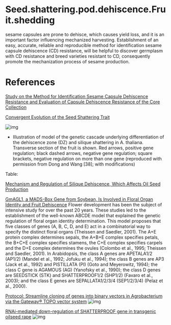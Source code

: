 # Seed.shattering.pod.dehiscence.Fruit.shedding
sesame capsules are prone to dehisce, which causes yield loss, and it is an important factor influencing mechanized harvesting. Establishment of an easy, accurate, reliable and reproducible method for identification sesame capsule dehiscence (CD) resistance, will be helpful to discover germplasm with CD resistance and breed varieties resistant to CD, consequently promote the mechanization process of sesame production. 

# References
[Study on the Method for Identification Sesame Capsule Dehiscence Resistance and Evaluation of Capsule Dehiscence Resistance of the Core Collection](https://www.chinaagrisci.com/EN/abstract/abstract20708.shtml)

[Convergent Evolution of the Seed Shattering Trait](https://www.mdpi.com/2073-4425/10/1/68/htm)

![img](https://www.mdpi.com/genes/genes-10-00068/article_deploy/html/images/genes-10-00068-g007-550.jpg)
  - Illustration of model of the genetic cascade underlying differentiation of the dehiscence zone (DZ) and silique shattering in A. thaliana. Transverse section of the fruit is shown. Red arrows, positive gene regulation; black dashed arrows, negative gene regulation; square brackets, negative regulation on more than one gene (reproduced with permission from Dong and Wang [38]; with modifications)

Table:




[Mechanism and Regulation of Silique Dehiscence, Which Affects Oil Seed Production](https://www.frontiersin.org/articles/10.3389/fpls.2020.00580/full)

[GmAGL1, a MADS-Box Gene from Soybean, Is Involved in Floral Organ Identity and Fruit Dehiscence](https://www.frontiersin.org/articles/10.3389/fpls.2017.00175/full)
Flower development has been the subject of intensive study for over the past 20 years. These studies led to the establishment of the well-known ABCDE model that explained the genetic regulation of floral organ identity determination. This model proposes that five classes of genes (A, B, C, D, and E) act in a combinatorial way to specify the distinct floral organs (Theissen and Saedler, 2001). The A+E protein complex determines sepals, the A+B+E complex specifies petals, the B+C+E complex specifies stamens, the C+E complex specifies carpels and the D+E complex determines the ovules (Colombo et al., 1995; Theissen and Saedler, 2001). In Arabidopsis, the class A genes are APETALA1/2 (AP1/2) (Mandel et al., 1992; Jofuku et al., 1994); the class B genes are AP3 (Jack et al., 1992) and PISTILLATA (PI) (Goto and Meyerowitz, 1994); the class C gene is AGAMOUS (AG) (Yanofsky et al., 1990); the class D genes are SEEDSTICK (STK) and SHATTERPROOF1/2 (SHP1/2) (Favaro et al., 2003); and the class E genes are SEPALLATA1/2/3/4 (SEP1/2/3/4) (Pelaz et al., 2000). 

[Protocol: Streamline cloning of genes into binary vectors in Agrobacterium via the Gateway® TOPO vector system](https://plantmethods.biomedcentral.com/articles/10.1186/1746-4811-4-4)
![img](https://media.springernature.com/lw685/springer-static/image/art%3A10.1186%2F1746-4811-4-4/MediaObjects/13007_2007_Article_51_Fig1_HTML.jpg?as=webp)

[RNAi-mediated down-regulation of SHATTERPROOF gene in transgenic oilseed rape](https://www.ncbi.nlm.nih.gov/pmc/articles/PMC4434419/)
![img](https://www.ncbi.nlm.nih.gov/pmc/articles/PMC4434419/bin/13205_2014_226_Fig1_HTML.jpg)



